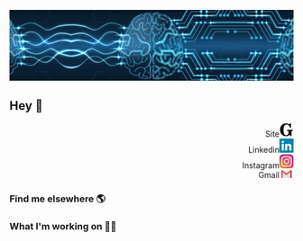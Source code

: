 ![Foto de Capa](images/foto-de-capa.jpeg)

## Hey 👋

<div align="right">
  Site<a href="https://www.gabrielcaussi.com/"><img src="images/site-icon.svg" alt="site" width="25"/></a><br>
  Linkedin<a href="https://www.linkedin.com/in/gabrielcaussi/"><img src="images/linkedin-icon.svg" alt="linkedin" width="25"/></a><br>
  Instagram<a href="https://www.instagram.com/g_caussi/"><img src="images/instagram-icon.svg" alt="instagram" width="25"/></a><br>
  Gmail<a href="https://www.instagram.com/g_caussi/"><img src="images/gmail-icon.svg" alt="gmail" width="25"/></a><br>
</div>

### Find me elsewhere 🌎

### What I'm working on 👨‍💻

<!--
**gcaussi/gcaussi** is a ✨ _special_ ✨ repository because its `README.md` (this file) appears on your GitHub profile.

Here are some ideas to get you started:

- 🔭 I’m currently working on ...
- 🌱 I’m currently learning ...
- 👯 I’m looking to collaborate on ...
- 🤔 I’m looking for help with ...
- 💬 Ask me about ...
- 📫 How to reach me: ...
- 😄 Pronouns: ...
- ⚡ Fun fact: ...
-->
